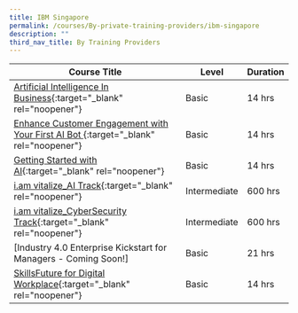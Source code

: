 ```yaml
---
title: IBM Singapore
permalink: /courses/By-private-training-providers/ibm-singapore
description: ""
third_nav_title: By Training Providers
---
```

|Course Title  | Level | Duration |
| - | - | - | 
|[Artificial Intelligence In Business](https://webibmcourse.mybluemix.net/AICourse){:target="_blank" rel="noopener"} |Basic|14 hrs |
|[Enhance Customer Engagement with Your First AI Bot ](https://webibmcourse.mybluemix.net/AICourse){:target="_blank" rel="noopener"} |Basic|14 hrs |
|[Getting Started with AI](https://webibmcourse.mybluemix.net/AICourse){:target="_blank" rel="noopener"} |Basic|14 hrs |
|[i.am vitalize_AI Track](https://webibmcourse.mybluemix.net/SGUnitedProgramme){:target="_blank" rel="noopener"} |Intermediate|600 hrs |
|[i.am vitalize_CyberSecurity Track](https://webibmcourse.mybluemix.net/SGUnitedProgramme){:target="_blank" rel="noopener"} |Intermediate|600 hrs |
|[Industry 4.0 Enterprise Kickstart for Managers - Coming Soon!]|Basic|21 hrs |
|[SkillsFuture for Digital Workplace](https://webibmcourse.mybluemix.net/DigitalCourse){:target="_blank" rel="noopener"} |Basic|14 hrs |

